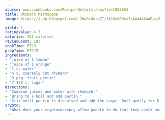 ```yaml
---
source: www.cookbooks.com/Recipe-Details.aspx?id=1058652
title: Rhubarb Marmalade
image: https://1.bp.blogspot.com/-2Nw8c0urvZI/YA2HwVBOrwI/AAAAAAAABgc/hcoCuYbLRGghREWYfHLERS8jzKEXzVPXwCLcBGAsYHQ/s154/14.png

yield: 1
ratingValue: 4.7
calories: 251 calories
reviewCount: 183
cookTime: PT2H
prepTime: PT44M
ingredients:
- "juice of 1 lemon"
- "juice of 1 orange"
- "1 c. water"
- "4 c. coarsely cut rhubarb"
- "3 pkg. fruit pectin"
- "7 1/2 c. sugar"
directions:
- "Combine juices and water with rhubarb."
- "Bring to a boil and add pectin."
- "Stir until pectin is dissolved and add the sugar. Boil gently for 5 minutes."
crypto:
- "What does your cryptocurrency allow people to do that they could not do otherwise, and how does it help them do existing tasks more quickly or cheaply?"
---
```

